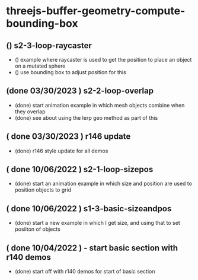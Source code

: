 # threejs-buffer-geometry-compute-bounding-box

## () s2-3-loop-raycaster
* () example where raycaster is used to get the position to place an object on a mutated sphere
* () use bounding box to adjust position for this

## (done 03/30/2023 ) s2-2-loop-overlap
* (done) start animation example in which mesh objects combine when they overlap
* (done) see about using the lerp geo method as part of this

## ( done 03/30/2023 ) r146 update
* (done) r146 style update for all demos

## ( done 10/06/2022 ) s2-1-loop-sizepos
* (done) start an animation example in which size and position are used to position objects to grid

## ( done 10/06/2022 ) s1-3-basic-sizeandpos
* (done) start a new example in which I get size, and using that to set posiiton of objects

## ( done 10/04/2022 ) - start basic section with r140 demos
* (done) start off with r140 demos for start of basic section

